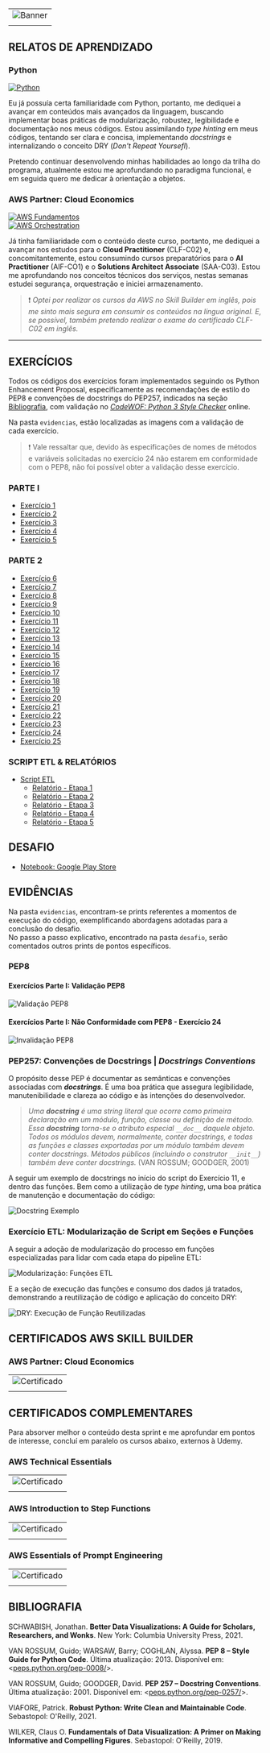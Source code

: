 #

||
|---|
|![Banner](/assets/banner-sprint3.png)|
||

## RELATOS DE APRENDIZADO

### Python

[![Python](https://img.shields.io/badge/Guia-Python-ED751A)](/guide/python.md)  

Eu já possuía certa familiaridade com Python, portanto, me dediquei a avançar em conteúdos mais avançados da linguagem, buscando implementar boas práticas de modularização, robustez, legibilidade e documentação nos meus códigos. Estou assimilando *type hinting* em meus códigos, tentando ser clara e concisa, implementando *docstrings* e internalizando o conceito DRY (*Don't Repeat Yoursefl*).

Pretendo continuar desenvolvendo minhas habilidades ao longo da trilha do programa, atualmente estou me aprofundando no paradigma funcional, e em seguida quero me dedicar à orientação a objetos.

### AWS Partner: Cloud Economics

[![AWS Fundamentos](https://img.shields.io/badge/Guia-AWS_Fundamentos-ED751A)](/guide/aws_fundamentos.md)  
[![AWS Orchestration](https://img.shields.io/badge/Guia-AWS_Orchestration-ED751A)](/guide/aws_orchestration.md)  

Já tinha familiaridade com o conteúdo deste curso, portanto, me dediquei a avançar nos estudos para o **Cloud Practitioner** (CLF-C02) e, concomitantemente, estou consumindo cursos preparatórios para o **AI Practitioner** (AIF-CO1) e o  **Solutions Architect Associate** (SAA-C03). Estou me aprofundando nos conceitos técnicos dos serviços, nestas semanas estudei segurança, orquestração e iniciei armazenamento.

> ❗ *Optei por realizar os cursos da AWS no Skill Builder em inglês, pois me sinto mais segura em consumir os conteúdos na língua original. E, se possível, também pretendo realizar o exame do certificado CLF-C02 em inglês.*

---

## EXERCÍCIOS

Todos os códigos dos exercícios foram implementados seguindo os Python Enhancement Proposal, especificamente as recomendações de estilo do PEP8 e convenções de docstrings do PEP257, indicados na seção [Bibliografia](#bibliografia), com validação no [*CodeWOF: Python 3 Style Checker*](https://www.codewof.co.nz/style/python3/) online.

Na pasta `evidencias`, estão localizadas as imagens com a validação de cada exercício.

> ❗ Vale ressaltar que, devido às especificações de nomes de métodos e variáveis solicitadas no exercício 24 não estarem em conformidade com o PEP8, não foi possível obter a validação desse exercício.

### PARTE I

- [Exercício 1](./exercicios/exercicio1.py)
- [Exercício 2](./exercicios/exercicio2.py)
- [Exercício 3](./exercicios/exercicio3.py)
- [Exercício 4](./exercicios/exercicio4.py)
- [Exercício 5](./exercicios/exercicio5.py)

### PARTE 2

- [Exercício 6](./exercicios/exercicio6.py)
- [Exercício 7](./exercicios/exercicio7.py)
- [Exercício 8](./exercicios/exercicio8.py)
- [Exercício 9](./exercicios/exercicio9.py)
- [Exercício 10](./exercicios/exercicio10.py)
- [Exercício 11](./exercicios/exercicio11.py)
- [Exercício 12](./exercicios/exercicio12.py)
- [Exercício 13](./exercicios/exercicio13.py)
- [Exercício 14](./exercicios/exercicio14.py)
- [Exercício 15](./exercicios/exercicio15.py)
- [Exercício 16](./exercicios/exercicio16.py)
- [Exercício 17](./exercicios/exercicio17.py)
- [Exercício 18](./exercicios/exercicio18.py)
- [Exercício 19](./exercicios/exercicio19.py)
- [Exercício 20](./exercicios/exercicio20.py)
- [Exercício 21](./exercicios/exercicio21.py)
- [Exercício 22](./exercicios/exercicio22.py)
- [Exercício 23](./exercicios/exercicio23.py)
- [Exercício 24](./exercicios/exercicio24.py)
- [Exercício 25](./exercicios/exercicio25.py)

### SCRIPT ETL & RELATÓRIOS

- [Script ETL](./exercicios/etl.py)
  - [Relatório - Etapa 1](./exercicios/etl-etapa1.txt)
  - [Relatório - Etapa 2](./exercicios/etl-etapa2.txt)
  - [Relatório - Etapa 3](./exercicios/etl-etapa3.txt)
  - [Relatório - Etapa 4](./exercicios/etl-etapa4.txt)
  - [Relatório - Etapa 5](./exercicios/etl-etapa5.txt)

## DESAFIO

- [Notebook: Google Play Store](./desafio/analise_playstore.ipynb)

## EVIDÊNCIAS

Na pasta `evidencias`, encontram-se prints referentes a momentos de execução do código, exemplificando abordagens adotadas para a conclusão do desafio.  
No passo a passo explicativo, encontrado na pasta `desafio`, serão comentados outros prints de pontos específicos.

### PEP8

#### Exercícios Parte I: Validação PEP8

![Validação PEP8](./evidencias/1-pep8-ex1.png)

#### Exercícios Parte I: Não Conformidade com PEP8 - Exercício 24

![Invalidação PEP8](./evidencias/24-pep8-ex24.png)

### PEP257: Convenções de Docstrings | *Docstrings Conventions*

O propósito desse PEP é documentar as semânticas e convenções associadas com ***docstrings***. É uma boa prática que assegura legibilidade, manutenibilidade e clareza ao código e às intenções do desenvolvedor.

> *Uma **docstring** é uma string literal que ocorre como primeira declaração em um módulo, função, classe ou definição de método. Essa **docstring** torna-se o atributo especial `__doc__` daquele objeto.
> Todos os módulos devem, normalmente, conter docstrings, e todas as funções e classes exportadas por um módulo também devem conter docstrings. Métodos públicos (incluindo o construtor `__init__`) também deve conter docstrings.* (VAN ROSSUM; GOODGER, 2001)

A seguir um exemplo de docstrings no início do script do Exercício 11, e dentro das funções. Bem como a utilização de *type hinting*, uma boa prática de manutenção e documentação do código:

![Docstring Exemplo](./evidencias/59-docstrings-type-hinting.png)

### Exercício ETL: Modularização de Script em Seções e Funções

A seguir a adoção de modularização do processo em funções especializadas para lidar com cada etapa do pipeline ETL:

![Modularização: Funções ETL](./evidencias/57-etl-modularizacao-funcoes.png)

E a seção de execução das funções e consumo dos dados já tratados, demonstrando a reutilização de código e aplicação do conceito DRY:

![DRY: Execução de Função Reutilizadas](./evidencias/58-etl-execucao-funcoes.png)

## CERTIFICADOS AWS SKILL BUILDER

### AWS Partner: Cloud Economics

| |
|---|
|![Certificado](certificados/certificado-aws-cloud-economics.jpg)|
||

## CERTIFICADOS COMPLEMENTARES

Para absorver melhor o conteúdo desta sprint e me aprofundar em pontos de interesse, concluí em paralelo os cursos abaixo, externos à Udemy.

### AWS Technical Essentials

| |
|---|
|![Certificado](certificados/certificado-comp-aws-technical-essentials.jpg)|
||

### AWS Introduction to Step Functions

| |
|---|
|![Certificado](certificados/certificado-comp-aws-step-functions.jpg)|
||

### AWS Essentials of Prompt Engineering

| |
|---|
|![Certificado](certificados/certificado-comp-aws-prompt-engineering.jpg)|
||

## BIBLIOGRAFIA

SCHWABISH, Jonathan. **Better Data Visualizations: A Guide for Scholars, Researchers, and Wonks**. New York: Columbia University Press, 2021.  

VAN ROSSUM, Guido; WARSAW, Barry; COGHLAN, Alyssa. **PEP 8 – Style Guide for Python Code**. Última atualização: 2013. Disponível em: <[peps.python.org/pep-0008/](https://peps.python.org/pep-0008/)>.  

VAN ROSSUM, Guido; GOODGER, David. **PEP 257 – Docstring Conventions**. Última atualização: 2001. Disponível em: <[peps.python.org/pep-0257/](https://peps.python.org/pep-0257/)>.

VIAFORE, Patrick. **Robust Python: Write Clean and Maintainable Code**. Sebastopol: O'Reilly, 2021.  

WILKER, Claus O. **Fundamentals of Data Visualization: A Primer on Making Informative and Compelling Figures**. Sebastopol: O'Reilly, 2019.
